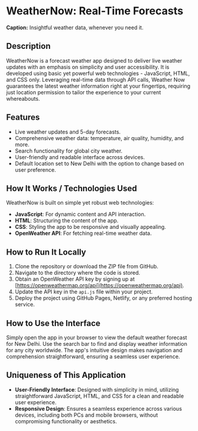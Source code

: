 # WeatherNow: Real-Time Forecasts

**Caption:** Insightful weather data, whenever you need it.

## Description


WeatherNow is a forecast weather app designed to deliver live weather updates with an emphasis on simplicity and user accessibility. It is developed using basic yet powerful web technologies - JavaScript, HTML, and CSS only. Leveraging real-time data through API calls, Weather Now guarantees the latest weather information right at your fingertips, requiring just location permission to tailor the experience to your current whereabouts.

## Features

- Live weather updates and 5-day forecasts.
- Comprehensive weather data: temperature, air quality, humidity, and more.
- Search functionality for global city weather.
- User-friendly and readable interface across devices.
- Default location set to New Delhi with the option to change based on user preference.

## How It Works / Technologies Used

WeatherNow is built on simple yet robust web technologies:

- **JavaScript**: For dynamic content and API interaction.
- **HTML**: Structuring the content of the app.
- **CSS**: Styling the app to be responsive and visually appealing.
- **OpenWeather API**: For fetching real-time weather data.


## How to Run It Locally

1. Clone the repository or download the ZIP file from GitHub.
2. Navigate to the directory where the code is stored.
3. Obtain an OpenWeather API key by signing up at [https://openweathermap.org/api](https://openweathermap.org/api).
4. Update the API key in the `api.js` file within your project.
5. Deploy the project using GitHub Pages, Netlify, or any preferred hosting service.

## How to Use the Interface

Simply open the app in your browser to view the default weather forecast for New Delhi. Use the search bar to find and display weather information for any city worldwide. The app's intuitive design makes navigation and comprehension straightforward, ensuring a seamless user experience.

## Uniqueness of This Application

- **User-Friendly Interface**: Designed with simplicity in mind, utilizing straightforward JavaScript, HTML, and CSS for a clean and readable user experience.
- **Responsive Design**: Ensures a seamless experience across various devices, including both PCs and mobile browsers, without compromising functionality or aesthetics.
